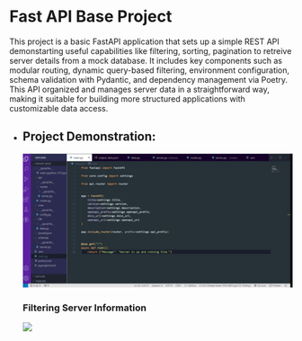 # Fast API Base Project
This project is a basic FastAPI application that sets up a simple REST API demonstarting useful capabilities like filtering, sorting, pagination to retreive server details from a mock database. It includes key components such as modular routing, dynamic query-based filtering, environment configuration, schema validation with Pydantic, and dependency management via Poetry. This API organized and manages server data in a straightforward way, making it suitable for building more structured applications with customizable data access.

 * ## Project Demonstration:

   ![](./output/fastapi_project.gif)

   ### Filtering Server Information
   ![](./output/fastapi_project_demonstration.gif)
